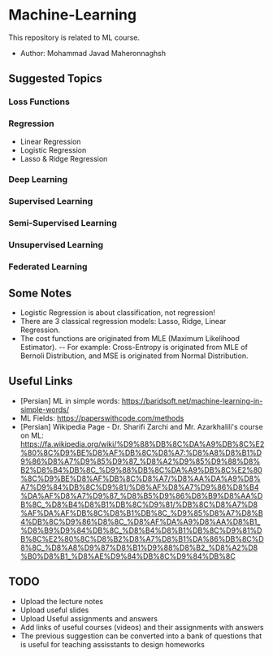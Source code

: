 # Machine-Learning
This repository is related to ML course.
* Author: Mohammad Javad Maheronnaghsh

## Suggested Topics
### Loss Functions
### Regression
- Linear Regression
- Logistic Regression
- Lasso & Ridge Regression
### Deep Learning
### Supervised Learning
### Semi-Supervised Learning
### Unsupervised Learning
### Federated Learning


## Some Notes
- Logistic Regression is about classification, not regression!
- There are 3 classical regression models: Lasso, Ridge, Linear Regression.
- The cost functions are originated from MLE (Maximum Likelihood Estimator).
-- For example: Cross-Entropy is originated from MLE of Bernoli Distribution, and MSE is originated from Normal Distribution.

## Useful Links
- [Persian] ML in simple words: https://baridsoft.net/machine-learning-in-simple-words/
- ML Fields: https://paperswithcode.com/methods
- [Persian] Wikipedia Page - Dr. Sharifi Zarchi and Mr. Azarkhalili's course on ML: https://fa.wikipedia.org/wiki/%D9%88%DB%8C%DA%A9%DB%8C%E2%80%8C%D9%BE%D8%AF%DB%8C%D8%A7:%D8%A8%D8%B1%D9%86%D8%A7%D9%85%D9%87_%D8%A2%D9%85%D9%88%D8%B2%D8%B4%DB%8C_%D9%88%DB%8C%DA%A9%DB%8C%E2%80%8C%D9%BE%D8%AF%DB%8C%D8%A7/%D8%AA%DA%A9%D8%A7%D9%84%DB%8C%D9%81/%D8%AF%D8%A7%D9%86%D8%B4%DA%AF%D8%A7%D9%87_%D8%B5%D9%86%D8%B9%D8%AA%DB%8C_%D8%B4%D8%B1%DB%8C%D9%81/%DB%8C%D8%A7%D8%AF%DA%AF%DB%8C%D8%B1%DB%8C_%D9%85%D8%A7%D8%B4%DB%8C%D9%86%D8%8C_%D8%AF%DA%A9%D8%AA%D8%B1_%D8%B9%D9%84%DB%8C_%D8%B4%D8%B1%DB%8C%D9%81%DB%8C%E2%80%8C%D8%B2%D8%A7%D8%B1%DA%86%DB%8C%D8%8C_%D8%A8%D9%87%D8%B1%D9%88%D8%B2_%D8%A2%D8%B0%D8%B1_%D8%AE%D9%84%DB%8C%D9%84%DB%8C



## TODO
- Upload the lecture notes
- Upload useful slides
- Upload Useful assignments and answers
- Add links of useful courses (videos) and their assignments with answers
- The previous suggestion can be converted into a bank of questions that is useful for teaching assisstants to design homeworks
